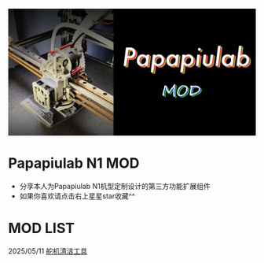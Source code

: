 <p align="center"><img align="center" src="/doc/banner.jpg" alt="papapiulab mod"></a></p>

# Papapiulab N1 MOD
- 分享本人为Papapiulab N1机型定制设计的第三方功能扩展组件
- 如果你喜欢请点击右上星星star收藏^^

# MOD LIST
2025/05/11 [舵机清洁工具](https://github.com/yyxp1989/Papapiulab-N1-MOD/tree/main/Servo_Clear%E8%88%B5%E6%9C%BA%E6%B8%85%E6%B4%81%E5%B7%A5%E5%85%B7)
